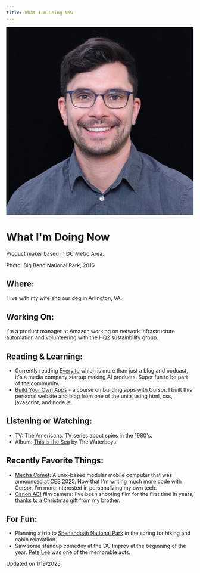 ```yaml
---
title: What I'm Doing Now
---
```


<div class="hero">
    <img src="/assets/images/profile.jpeg" alt="Jacob Poterbin" class="profile-image">
    <div class="hero-content">
        <h1>What I'm Doing Now</h1>
        <p>Product maker based in DC Metro Area.</p>
        <p class="photo-caption">Photo: Big Bend National Park, 2016</p>
    </div>
</div>

## Where:
I live with my wife and our dog in Arlington, VA.

## Working On:
I'm a product manager at Amazon working on network infrastructure automation and volunteering with the HQ2 sustainbility group.

## Reading & Learning:
- Currently reading <a href="https://every.to" target="_blank">Every.to</a> which is more than just a blog and podcast, it's a media company startup making AI products. Super fun to be part of the community.
- <a href="https://buildyourownapps.ai" target="_blank">Build Your Own Apps</a> - a course on building apps with Cursor. I built this personal website and blog from one of the units using html, css, javascript, and node.js.

## Listening or Watching:
- TV: The Americans. TV series about spies in the 1980's.
- Album: [This is the Sea](https://open.spotify.com/album/0LoiHiWrQr7b0a4wlYVqSh?si=SQ-mYrhOSUKRhLLN74pR6Q) by The Waterboys.

## Recently Favorite Things:
- <a href="https://mecha.so/comet" target="_blank">Mecha Comet</a>: A unix-based modular mobile computer that was announced at CES 2025. Now that I'm writing much more code with Cursor, I'm more interested in personalizing my own tech.
- <a href="https://en.wikipedia.org/wiki/Canon_AE-1" target="_blank">Canon AE1</a> film camera: I've been shooting film for the first time in years, thanks to a Christmas gift from my brother.

## For Fun:
- Planning a trip to <a href="https://www.nps.gov/shen/index.htm" target="_blank">Shenandoah National Park</a> in the spring for hiking and cabin relaxatiion.
- Saw some standup comedey at the DC Improv at the beginning of the year. <a href="https://petelee.net" target="_blank">Pete Lee</a> was one of the memorable acts.

Updated on 1/19/2025